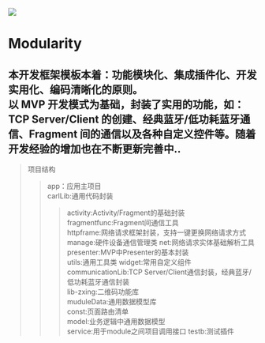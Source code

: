 ![](https://shitu-query-bj.bj.bcebos.com/2020-09-03/10/729487fce79fb1c3?authorization=bce-auth-v1%2F7e22d8caf5af46cc9310f1e3021709f3%2F2020-09-03T10%3A34%3A08Z%2F300%2Fhost%2F4665c75336899adc01bb9e7b07f7cf57e4314d447372407d58faea3d92b7f1ec)

# **Modularity**

本开发框架模板本着：功能模块化、集成插件化、开发实用化、编码清晰化的原则。  
以 MVP 开发模式为基础，封装了实用的功能，如：TCP Server/Client 的创建、经典蓝牙/低功耗蓝牙通信、Fragment 间的通信以及各种自定义控件等。随着开发经验的增加也在不断更新完善中..
---
>项目结构  
>>app：应用主项目  
>>carlLib:通用代码封装  
>>>activity:Activity/Fragment的基础封装  
>>>fragmentfunc:Fragment间通信工具  
>>>httpframe:网络请求框架封装，支持一键更换网络请求方式  
>>>manage:硬件设备通信管理类
>>>net:网络请求实体基础解析工具  
>>>presenter:MVP中Presenter的基本封装  
>>>utils:通用工具类
>>>widget:常用自定义组件
>>communicationLib:TCP Server/Client通信封装，经典蓝牙/低功耗蓝牙通信封装  
>>lib-zxing:二维码功能库  
>>muduleData:通用数据模型库  
>>>const:页面路由清单  
>>>model:业务逻辑中通用数据模型  
>>>service:用于module之间项目调用接口
>>testb:测试插件
